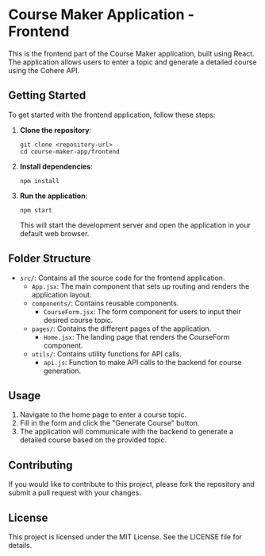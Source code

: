 # Course Maker Application - Frontend

This is the frontend part of the Course Maker application, built using React. The application allows users to enter a topic and generate a detailed course using the Cohere API.

## Getting Started

To get started with the frontend application, follow these steps:

1. **Clone the repository**:
   ```
   git clone <repository-url>
   cd course-maker-app/frontend
   ```

2. **Install dependencies**:
   ```
   npm install
   ```

3. **Run the application**:
   ```
   npm start
   ```

   This will start the development server and open the application in your default web browser.

## Folder Structure

- `src/`: Contains all the source code for the frontend application.
  - `App.jsx`: The main component that sets up routing and renders the application layout.
  - `components/`: Contains reusable components.
    - `CourseForm.jsx`: The form component for users to input their desired course topic.
  - `pages/`: Contains the different pages of the application.
    - `Home.jsx`: The landing page that renders the CourseForm component.
  - `utils/`: Contains utility functions for API calls.
    - `api.js`: Function to make API calls to the backend for course generation.

## Usage

1. Navigate to the home page to enter a course topic.
2. Fill in the form and click the "Generate Course" button.
3. The application will communicate with the backend to generate a detailed course based on the provided topic.

## Contributing

If you would like to contribute to this project, please fork the repository and submit a pull request with your changes.

## License

This project is licensed under the MIT License. See the LICENSE file for details.